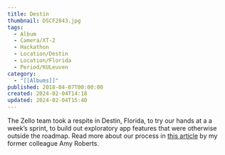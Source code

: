 ```yaml
---
title: Destin
thumbnail: DSCF2843.jpg
tags:
  - Album
  - Camera/XT-2
  - Hackathon
  - Location/Destin
  - Location/Florida
  - Period/KULeuven
category:
  - "[[Albums]]"
published: 2018-04-07T00:00:00
created: 2024-02-04T14:18
updated: 2024-02-04T15:40
---
```

The Zello team took a respite in Destin, Florida, to try our hands at a a week’s sprint, to build out exploratory app features that were otherwise outside the roadmap. Read more about our process in [this article](https://medium.com/zello-ptt/not-your-average-company-hackathon-e1d92c37e5fd) by my former colleague Amy Roberts.

